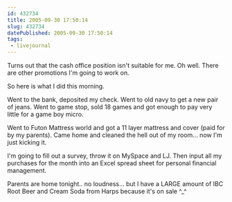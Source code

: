 ```yaml
---
id: 432734
title: 2005-09-30 17:50:14
slug: 432734
datePublished: 2005-09-30 17:50:14
tags:
 - livejournal
---
```


Turns out that the cash office position isn't suitable for me. Oh well. There are other promotions I'm going to work on.

So here is what I did this morning.

Went to the bank, deposited my check. Went to old navy to get a new pair of jeans. Went to game stop, sold 18 games and got enough to pay very little for a game boy micro.

Went to Futon Mattress world and got a 11 layer mattress and cover (paid for by my parents).
Came home and cleaned the hell out of my room... now I'm just kicking it.

I'm going to fill out a survey, throw it on MySpace and LJ. Then input all my purchases for the month into an Excel spread sheet for personal financial management.

Parents are home tonight.. no loudness... but I have a LARGE amount of IBC Root Beer and Cream Soda from Harps because it's on sale ^_^
